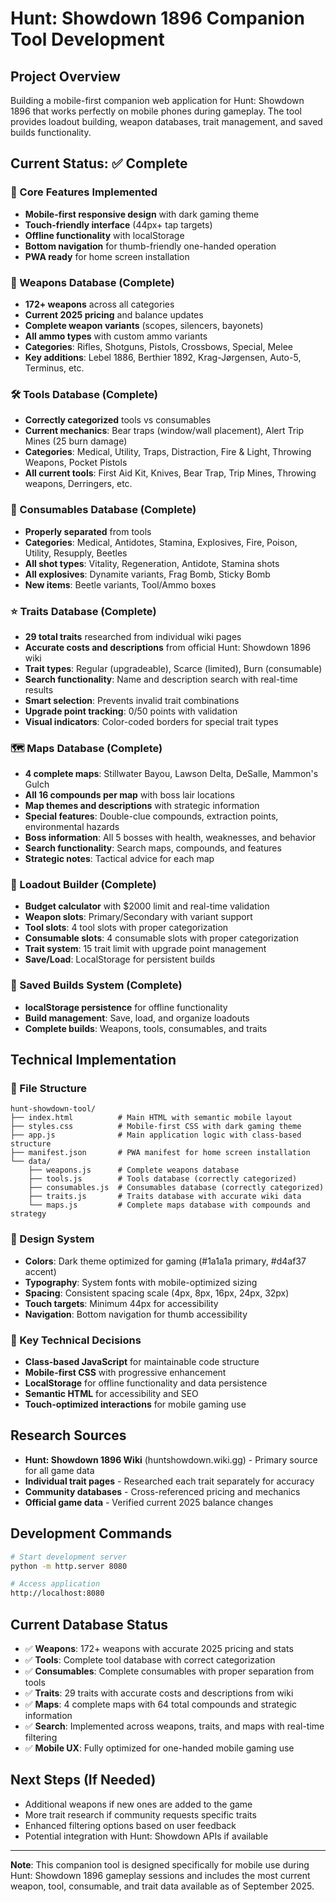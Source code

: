# Hunt: Showdown 1896 Companion Tool Development

## Project Overview
Building a mobile-first companion web application for Hunt: Showdown 1896 that works perfectly on mobile phones during gameplay. The tool provides loadout building, weapon databases, trait management, and saved builds functionality.

## Current Status: ✅ Complete

### 📱 Core Features Implemented
- **Mobile-first responsive design** with dark gaming theme
- **Touch-friendly interface** (44px+ tap targets)
- **Offline functionality** with localStorage
- **Bottom navigation** for thumb-friendly one-handed operation
- **PWA ready** for home screen installation

### 🔫 Weapons Database (Complete)
- **172+ weapons** across all categories
- **Current 2025 pricing** and balance updates
- **Complete weapon variants** (scopes, silencers, bayonets)
- **All ammo types** with custom ammo variants
- **Categories**: Rifles, Shotguns, Pistols, Crossbows, Special, Melee
- **Key additions**: Lebel 1886, Berthier 1892, Krag-Jørgensen, Auto-5, Terminus, etc.

### 🛠️ Tools Database (Complete)
- **Correctly categorized** tools vs consumables
- **Current mechanics**: Bear traps (window/wall placement), Alert Trip Mines (25 burn damage)
- **Categories**: Medical, Utility, Traps, Distraction, Fire & Light, Throwing Weapons, Pocket Pistols
- **All current tools**: First Aid Kit, Knives, Bear Trap, Trip Mines, Throwing weapons, Derringers, etc.

### 💉 Consumables Database (Complete) 
- **Properly separated** from tools
- **Categories**: Medical, Antidotes, Stamina, Explosives, Fire, Poison, Utility, Resupply, Beetles
- **All shot types**: Vitality, Regeneration, Antidote, Stamina shots
- **All explosives**: Dynamite variants, Frag Bomb, Sticky Bomb
- **New items**: Beetle variants, Tool/Ammo boxes

### ⭐ Traits Database (Complete)
- **29 total traits** researched from individual wiki pages
- **Accurate costs and descriptions** from official Hunt: Showdown 1896 wiki
- **Trait types**: Regular (upgradeable), Scarce (limited), Burn (consumable)
- **Search functionality**: Name and description search with real-time results
- **Smart selection**: Prevents invalid trait combinations
- **Upgrade point tracking**: 0/50 points with validation
- **Visual indicators**: Color-coded borders for special trait types

### 🗺️ Maps Database (Complete)
- **4 complete maps**: Stillwater Bayou, Lawson Delta, DeSalle, Mammon's Gulch
- **All 16 compounds per map** with boss lair locations
- **Map themes and descriptions** with strategic information
- **Special features**: Double-clue compounds, extraction points, environmental hazards
- **Boss information**: All 5 bosses with health, weaknesses, and behavior
- **Search functionality**: Search maps, compounds, and features
- **Strategic notes**: Tactical advice for each map

### 🎯 Loadout Builder (Complete)
- **Budget calculator** with $2000 limit and real-time validation  
- **Weapon slots**: Primary/Secondary with variant support
- **Tool slots**: 4 tool slots with proper categorization
- **Consumable slots**: 4 consumable slots with proper categorization
- **Trait system**: 15 trait limit with upgrade point management
- **Save/Load**: LocalStorage for persistent builds

### 💾 Saved Builds System (Complete)
- **localStorage persistence** for offline functionality
- **Build management**: Save, load, and organize loadouts
- **Complete builds**: Weapons, tools, consumables, and traits

## Technical Implementation

### 📁 File Structure
```
hunt-showdown-tool/
├── index.html          # Main HTML with semantic mobile layout
├── styles.css          # Mobile-first CSS with dark gaming theme  
├── app.js              # Main application logic with class-based structure
├── manifest.json       # PWA manifest for home screen installation
└── data/
    ├── weapons.js      # Complete weapons database
    ├── tools.js        # Tools database (correctly categorized)
    ├── consumables.js  # Consumables database (correctly categorized)  
    ├── traits.js       # Traits database with accurate wiki data
    └── maps.js         # Complete maps database with compounds and strategy
```

### 🎨 Design System
- **Colors**: Dark theme optimized for gaming (#1a1a1a primary, #d4af37 accent)
- **Typography**: System fonts with mobile-optimized sizing
- **Spacing**: Consistent spacing scale (4px, 8px, 16px, 24px, 32px)
- **Touch targets**: Minimum 44px for accessibility
- **Navigation**: Bottom navigation for thumb accessibility

### 🔧 Key Technical Decisions
- **Class-based JavaScript** for maintainable code structure
- **Mobile-first CSS** with progressive enhancement
- **LocalStorage** for offline functionality and data persistence
- **Semantic HTML** for accessibility and SEO
- **Touch-optimized interactions** for mobile gaming use

## Research Sources
- **Hunt: Showdown 1896 Wiki** (huntshowdown.wiki.gg) - Primary source for all game data
- **Individual trait pages** - Researched each trait separately for accuracy
- **Community databases** - Cross-referenced pricing and mechanics
- **Official game data** - Verified current 2025 balance changes

## Development Commands
```bash
# Start development server
python -m http.server 8080

# Access application
http://localhost:8080
```

## Current Database Status
- ✅ **Weapons**: 172+ weapons with accurate 2025 pricing and stats
- ✅ **Tools**: Complete tool database with correct categorization  
- ✅ **Consumables**: Complete consumables with proper separation from tools
- ✅ **Traits**: 29 traits with accurate costs and descriptions from wiki
- ✅ **Maps**: 4 complete maps with 64 total compounds and strategic information
- ✅ **Search**: Implemented across weapons, traits, and maps with real-time filtering
- ✅ **Mobile UX**: Fully optimized for one-handed mobile gaming use

## Next Steps (If Needed)
- Additional weapons if new ones are added to the game
- More trait research if community requests specific traits
- Enhanced filtering options based on user feedback
- Potential integration with Hunt: Showdown APIs if available

---

**Note**: This companion tool is designed specifically for mobile use during Hunt: Showdown 1896 gameplay sessions and includes the most current weapon, tool, consumable, and trait data available as of September 2025.